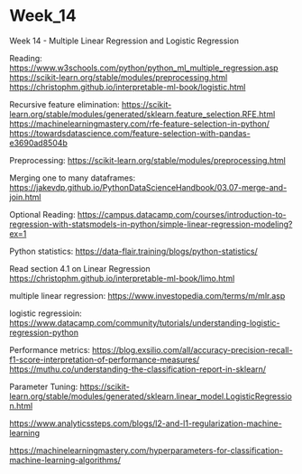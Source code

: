 # Week_14
Week 14 - Multiple Linear Regression and Logistic Regression

Reading:
https://www.w3schools.com/python/python_ml_multiple_regression.asp
https://scikit-learn.org/stable/modules/preprocessing.html
https://christophm.github.io/interpretable-ml-book/logistic.html

Recursive feature elimination:
https://scikit-learn.org/stable/modules/generated/sklearn.feature_selection.RFE.html
https://machinelearningmastery.com/rfe-feature-selection-in-python/
https://towardsdatascience.com/feature-selection-with-pandas-e3690ad8504b

Preprocessing:
https://scikit-learn.org/stable/modules/preprocessing.html

Merging one to many dataframes:
https://jakevdp.github.io/PythonDataScienceHandbook/03.07-merge-and-join.html


Optional Reading:
https://campus.datacamp.com/courses/introduction-to-regression-with-statsmodels-in-python/simple-linear-regression-modeling?ex=1

Python statistics: https://data-flair.training/blogs/python-statistics/

Read section 4.1 on Linear Regression https://christophm.github.io/interpretable-ml-book/limo.html

multiple linear regression: https://www.investopedia.com/terms/m/mlr.asp

logistic regressioin: https://www.datacamp.com/community/tutorials/understanding-logistic-regression-python

Performance metrics:
https://blog.exsilio.com/all/accuracy-precision-recall-f1-score-interpretation-of-performance-measures/
https://muthu.co/understanding-the-classification-report-in-sklearn/

Parameter Tuning:
https://scikit-learn.org/stable/modules/generated/sklearn.linear_model.LogisticRegression.html

https://www.analyticssteps.com/blogs/l2-and-l1-regularization-machine-learning

https://machinelearningmastery.com/hyperparameters-for-classification-machine-learning-algorithms/